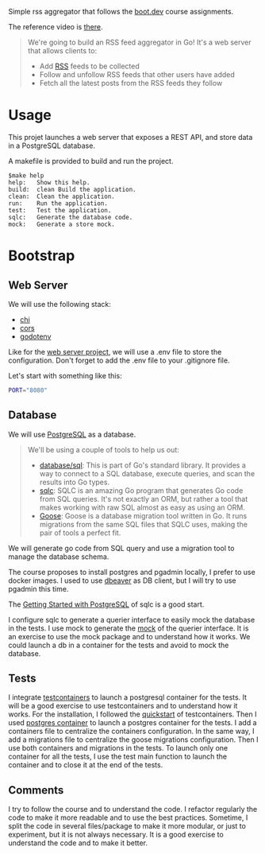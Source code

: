 Simple rss aggregator that follows the [boot.dev](https://boot.dev) course assignments.

The reference video is [there](https://www.youtube.com/watch?v=dpXhDzgUSe4&t=1s).


> We're going to build an RSS feed aggregator in Go! It's a web server that allows clients to:
>* Add [RSS](https://en.wikipedia.org/wiki/RSS) feeds to be collected
>* Follow and unfollow RSS feeds that other users have added
>* Fetch all the latest posts from the RSS feeds they follow

# Usage

This projet launches a web server that exposes a REST API,
and store data in a PostgreSQL database.

A makefile is provided to build and run the project.

```shell
$make help
help:   Show this help.
build:  clean Build the application.
clean:  Clean the application.
run:    Run the application.
test:   Test the application.
sqlc:   Generate the database code.
mock:   Generate a store mock.
```

# Bootstrap

## Web Server
We will use the following stack:

* [chi](https://github.com/go-chi/chi)
* [cors](https://github.com/go-chi/cors)
* [godotenv](https://github.com/joho/godotenv)

Like for the [web server project](https://github.com/jbdoumenjou/mygoserver),
we will use a .env file to store the configuration.
Don't forget to add the .env file to your .gitignore file.

Let's start with something like this:

```bash
PORT="8080"
```

## Database

We will use [PostgreSQL](https://www.postgresql.org/) as a database.

>We'll be using a couple of tools to help us out:
>* [database/sql](https://pkg.go.dev/database/sql): This is part of Go's standard library.
>It provides a way to connect to a SQL database, execute queries, and scan the results into Go types.
>* [sqlc](https://sqlc.dev/): SQLC is an amazing Go program that generates Go code from SQL queries.
>It's not exactly an ORM, but rather a tool that makes working with raw SQL almost as easy as using an ORM.
>* [Goose](https://github.com/pressly/goose): Goose is a database migration tool written in Go.
>It runs migrations from the same SQL files that SQLC uses, making the pair of tools a perfect fit.

We will generate go code from SQL query and use a migration tool to manage the database schema.

The course proposes to install postgres and pgadmin locally, I prefer to use docker images.
I used to use [dbeaver](https://dbeaver.io/) as DB client, but I will try to use pgadmin this time.

The [Getting Started with PostgreSQL](https://docs.sqlc.dev/en/latest/tutorials/getting-started-postgresql.html) of sqlc is a good start.

I configure sqlc to generate a querier interface to easily mock the database in the tests.
I use mock to generate the [mock](https://github.com/uber-go/mock) of the querier interface.
It is an exercise to use the mock package and to understand how it works.
We could launch a db in a container for the tests and avoid to mock the database.

## Tests

I integrate [testcontainers](https://testcontainers.com/) to launch a postgresql container for the tests.
It will be a good exercise to use testcontainers and to understand how it works.
For the installation, I followed the [quickstart](https://golang.testcontainers.org/quickstart/) of testcontainers.
Then I used [postgres container](https://golang.testcontainers.org/modules/postgres/) to launch a postgres container for the tests.
I add a containers file to centralize the containers configuration.
In the same way, I add a migrations file to centralize the goose migrations configuration.
Then I use both containers and migrations in the tests.
To launch only one container for all the tests,
I use the test main function to launch the container and to close it at the end of the tests.

## Comments

I try to follow the course and to understand the code.
I refactor regularly the code to make it more readable and to use the best practices.
Sometime, I split the code in several files/package to make it more modular, or just to experiment,
but it is not always necessary.
It is a good exercise to understand the code and to make it better.
